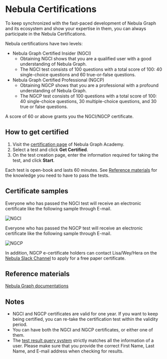 # Nebula Certifications

To keep synchronized with the fast-paced development of Nebula Graph and its ecosystem and show your expertise in them, you can always participate in the Nebula Certifications.

Nebula certifications have two levels:

* Nebula Graph Certified Insider (NGCI)
    * Obtaining NGCI shows that you are a qualified user with a good understanding of Nebula Graph.
    * The NGCI test consists of 100 questions with a total score of 100: 40 single-choice questions and 60 true-or-false questions.
* Nebula Graph Certified Professional (NGCP)
    * Obtaining NGCP shows that you are a professional with a profound understanding of Nebula Graph.
    * The NGCP test consists of 100 questions with a total score of 100: 40 single-choice questions, 30 multiple-choice questions, and 30 true or false questions.

A score of 60 or above grants you the NGCI/NGCP certificate.

## How to get certified

1. Visit the [certification page](https://academic.nebula-graph.io/?lang=EN_US) of Nebula Graph Academy.
2. Select a test and click **Get Certified**.
3. On the test creation page, enter the information required for taking the test, and click **Start**.

Each test is open-book and lasts 60 minutes. See [Reference materials](#reference-materials) for the knowledge you need to have to pass the tests.

## Certificate samples

Everyone who has passed the NGCI test will receive an electronic certificate like the following sample through E-mail.

![NGCI](https://www-cdn.nebula-graph.com.cn/nebula-blog/ngci-certification-1.png)

Everyone who has passed the NGCP test will receive an electronic certificate like the following sample through E-mail.

![NGCP](https://www-cdn.nebula-graph.com.cn/nebula-blog/ngcp-certification-0.png)

In addition, NGCP e-certificate holders can contact Lisa/Wey/Hera on the [Nebula Slack Channel](https://nebulagraph.slack.com/join/shared_invite/zt-7ybejuqa-NCZBroh~PCh66d9kOQj45g#/shared-invite/email) to apply for a free paper certificate.

## Reference materials

[Nebula Graph documentations](https://docs.nebula-graph.io)

## Notes

* NGCI and NGCP certificates are valid for one year. If you want to keep being certified, you can re-take the certification test within the validity period.
* You can have both the NGCI and NGCP certificates, or either one of them.
* The [test result query system](https://academic.nebula-graph.io/?lang=EN_US) strictly matches all the information of a user. Please make sure that you provide the correct First Name, Last Name, and E-mail address when checking for results.
